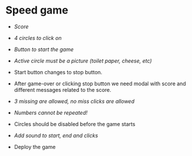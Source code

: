 # Speed game
- *Score*

- *4 circles to click on*

- *Button to start the game*

- *Active circle must be a picture (toilet paper, cheese, etc)*

- Start button changes to stop button.

- After game-over or clicking stop button we need modal with score and different messages related to the score.

- *3 missing are allowed, no miss clicks are allowed*

- *Numbers cannot be repeated!*

- Circles should be disabled before the game starts

- *Add sound to start, end and clicks*

- Deploy the game